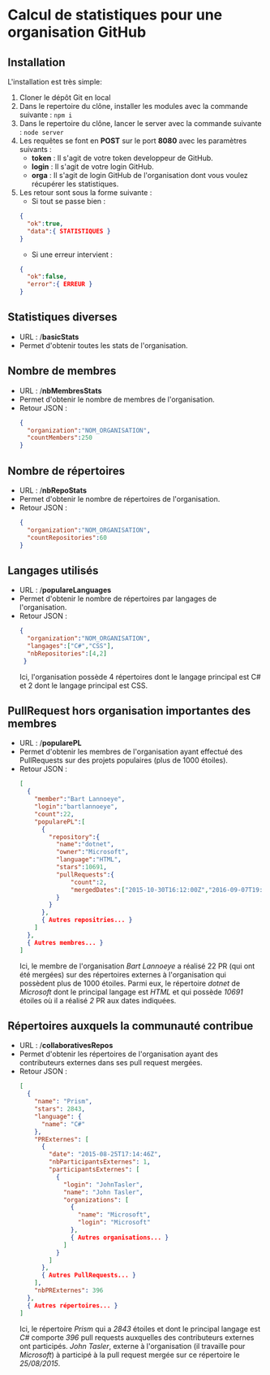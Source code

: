 # Calcul de statistiques pour une organisation GitHub

## Installation
L'installation est très simple: 
  1. Cloner le dépôt Git en local
  2. Dans le repertoire du clône, installer les modules avec la commande suivante : ```npm i```
  3. Dans le repertoire du clône, lancer le server avec la commande suivante : ```node server```
  4. Les requêtes se font en **POST** sur le port **8080** avec les paramètres suivants :
      * **token** : Il s'agit de votre token developpeur de GitHub.
      * **login** : Il s'agit de votre login GitHub.
      * **orga** : Il s'agit de login GitHub de l'organisation dont vous voulez récupérer les statistiques.
  5. Les retour sont sous la forme suivante : 
      * Si tout se passe bien :
      ```JSON
      {
        "ok":true,
        "data":{ STATISTIQUES }
      }
      ```
      * Si une erreur intervient :
      ```JSON
      {
        "ok":false,
        "error":{ ERREUR }
      }
      ```

## Statistiques diverses
  - URL : /**basicStats**
  - Permet d'obtenir toutes les stats de l'organisation.
  
## Nombre de membres
  - URL : /**nbMembresStats**
  - Permet d'obtenir le nombre de membres de l'organisation.
  - Retour JSON : 
    ```JSON
    {
      "organization":"NOM_ORGANISATION",
      "countMembers":250
    }
    ```

## Nombre de répertoires
  - URL : /**nbRepoStats**
  - Permet d'obtenir le nombre de répertoires de l'organisation.
  - Retour JSON : 
    ```JSON
    {
      "organization":"NOM_ORGANISATION",
      "countRepositories":60
    }
    ```

## Langages utilisés
  - URL : /**populareLanguages**
  - Permet d'obtenir le nombre de répertoires par langages de l'organisation.
  - Retour JSON : 
    ```JSON
    {
      "organization":"NOM_ORGANISATION",
      "langages":["C#","CSS"],
      "nbRepositories":[4,2]
     }
    ```
    Ici, l'organisation possède 4 répertoires dont le langage principal est C# et 2 dont le langage principal est CSS.
  
## PullRequest hors organisation importantes des membres
  - URL : /**popularePL**
  - Permet d'obtenir les membres de l'organisation ayant effectué des PullRequests sur des projets populaires (plus de 1000 étoiles).
  - Retour JSON : 
    ```JSON
    [
      {
        "member":"Bart Lannoeye",
        "login":"bartlannoeye",
        "count":22,
        "popularePL":[
          {
            "repository":{
              "name":"dotnet",
              "owner":"Microsoft",
              "language":"HTML",
              "stars":10691,
              "pullRequests":{
                  "count":2,
                  "mergedDates":["2015-10-30T16:12:00Z","2016-09-07T19:44:12Z"]
              }
            }
          },
          { Autres repositries... }
        ]
      }, 
      { Autres membres... }
    ]
    ```
    Ici, le membre de l'organisation *Bart Lannoeye* a réalisé 22 PR (qui ont été mergées) sur des répertoires externes à l'organisation qui possèdent plus de 1000 étoiles. Parmi eux, le répertoire *dotnet* de *Microsoft* dont le principal langage est *HTML* et qui possède *10691* étoiles où il a réalisé *2* PR aux dates indiquées.
    
 ## Répertoires auxquels la communauté contribue
  - URL : /**collaborativesRepos**
  - Permet d'obtenir les répertoires de l'organisation ayant des contributeurs externes dans ses pull request mergées.
  - Retour JSON : 
    ```JSON
    [
      {
        "name": "Prism",
        "stars": 2843,
        "language": {
          "name": "C#"
        },
        "PRExternes": [
          {
            "date": "2015-08-25T17:14:46Z",
            "nbParticipantsExternes": 1,
            "participantsExternes": [
              {
                "login": "JohnTasler",
                "name": "John Tasler",
                "organizations": [
                  {
                    "name": "Microsoft",
                    "login": "Microsoft"
                  },
                  { Autres organisations... }
                ]
              }
            ]
          },
          { Autres PullRequests... }
        ],
        "nbPRExternes": 396
      },
      { Autres répertoires... }
    ]
    ```
    Ici, le répertoire *Prism* qui a *2843* étoiles et dont le principal langage est *C#* comporte *396* pull requests auxquelles des contributeurs externes ont participés. *John Tasler*, externe à l'organisation (il travaille pour *Microsoft*) à participé à la pull request mergée sur ce répertoire le *25/08/2015*.
